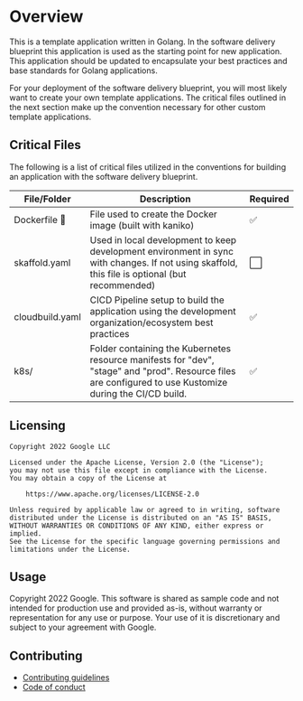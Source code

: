 # Overview

This is a template application written in Golang. In the software delivery
blueprint this application is used as the starting point for new application.
This application should be updated to encapsulate your best practices and base
standards for Golang applications.

For your deployment of the software delivery blueprint, you will most likely
want to create your own template applications. The critical files outlined in
the next section make up the convention necessary for other custom template
applications.

## Critical Files

The following is a list of critical files utilized in the conventions for
building an application with the software delivery blueprint.

| File/Folder        |      Description      |  Required
| ------------------ | ---------------------- | -----------
| Dockerfile :whale: |  File used to create the Docker image (built with kaniko) | :white_check_mark:
| skaffold.yaml      |  Used in local development to keep development environment in sync with changes. If not using skaffold, this file is optional (but recommended) |  :white_large_square:
| cloudbuild.yaml    | CICD Pipeline setup to build the application using the development organization/ecosystem best practices | :white_check_mark:
| k8s/               | Folder containing the Kubernetes resource manifests for "dev", "stage" and "prod". Resource files are configured to use Kustomize during the CI/CD build. | :white_check_mark:

## Licensing

```lang-none
Copyright 2022 Google LLC

Licensed under the Apache License, Version 2.0 (the "License");
you may not use this file except in compliance with the License.
You may obtain a copy of the License at

    https://www.apache.org/licenses/LICENSE-2.0

Unless required by applicable law or agreed to in writing, software
distributed under the License is distributed on an "AS IS" BASIS,
WITHOUT WARRANTIES OR CONDITIONS OF ANY KIND, either express or implied.
See the License for the specific language governing permissions and
limitations under the License.
```

## Usage

Copyright 2022 Google. This software is shared as sample code and not intended
for production use and provided as-is, without warranty or representation for
any use or purpose. Your use of it is discretionary and subject to your
agreement with Google.

## Contributing

*   [Contributing guidelines][contributing-guidelines]
*   [Code of conduct][code-of-conduct]

<!-- LINKS: https://www.markdownguide.org/basic-syntax/#reference-style-links -->

[contributing-guidelines]: CONTRIBUTING.md
[code-of-conduct]: code-of-conduct.md